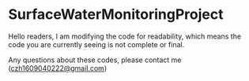# SurfaceWaterMonitoringProject

Hello readers, I am modifying the code for readability, which means the code you are currently seeing is not complete or final.

Any questions about these codes, please contact me (czh1609040222@gmail.com)
